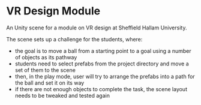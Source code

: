 # VR Design Module

An Unity scene for a module on VR design at Sheffield Hallam University.

The scene sets up a challenge for the students, where:
- the goal is to move a ball from a starting point to a goal using a number of objects as its pathway
- students need to select prefabs from the project directory and move a set of them to the scene
- then, in the play mode, user will try to arrange the prefabs into a path for the ball and set it on its way
- if there are not enough objects to complete the task, the scene layout needs to be tweaked and tested again 
